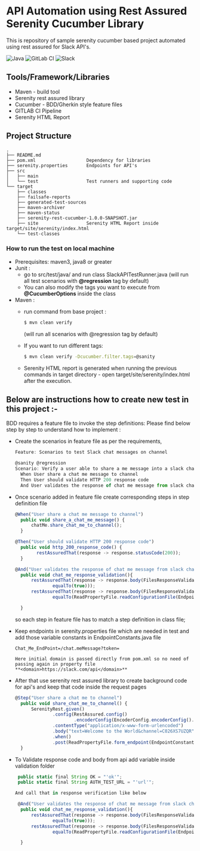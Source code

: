 # API Automation using Rest Assured Serenity Cucumber Library

This is repository of sample serenity cucumber based project automated using rest assured for Slack API's.

<img alt="Java" src="https://img.shields.io/badge/java-%23ED8B00.svg?style=for-the-badge&logo=java&logoColor=white"/> <img alt="GitLab CI" src="https://img.shields.io/badge/GitLabCI-%23181717.svg?style=for-the-badge&logo=gitlab&logoColor=white"/> <img alt="Slack" src="https://img.shields.io/badge/Slack-4A154B?style=for-the-badge&logo=slack&logoColor=white" /> 

## Tools/Framework/Libraries

- Maven - build tool
- Serenity rest assured library
- Cucumber - BDD/Gherkin style feature files
- GITLAB CI Pipeline
- Serenity HTML Report

## Project Structure
```
.
├── README.md
├── pom.xml                   Dependency for libraries
├── serenity.properties       Endpoints for API's
├── src
│   ├── main
│   └── test                  Test runners and supporting code 
└── target
    ├── classes
    ├── failsafe-reports
    ├── generated-test-sources
    ├── maven-archiver
    ├── maven-status
    ├── serenity-rest-cucumber-1.0.0-SNAPSHOT.jar
    ├── site                  Serenity HTML Report inside target/site/serenity/index.html
    └── test-classes

```

### How to run the test on local machine
- Prerequisites: maven3, java8 or greater
- Junit :
  - go to src/test/java/ and run class SlackAPITestRunner.java 
    (will run all test scenarios with **@regression** tag by default)
  - You can also modify the tags you want to execute from **@CucumberOptions** inside the class
- Maven :
  - run command from base project :
    
    ```bash
    $ mvn clean verify
    ```
    
    (will run all scenarios with @regression tag by default)
    
  - If you want to run different tags: 

    ```bash
    $ mvn clean verify -Dcucumber.filter.tags=@sanity
    ```
    
  - Serenity HTML report is generated when running the previous commands in target directory - open target/site/serenity/index.html after the execution.

## Below are instructions how to create new test in this project :-
BDD requires a feature file to invoke the step definitions:
Please find below step by step to understand how to implement :
- Create the scenarios in feature file as per the requirements,
  ```javascript
  Feature: Scenarios to test Slack chat messages on channel

  @sanity @regression
  Scenario: Verify a user able to share a me message into a slack channel
    When User share a chat me message to channel
    Then User should validate HTTP 200 response code
    And User validates the response of chat me message from slack channel
  ```  

- Once scenario added in feature file create corresponding steps in step definition file

  ```javascript
  @When("User share a chat me message to channel")
    public void share_a_chat_me_message() {
        chatMe.share_chat_me_to_channel();
    }
  
  @Then("User should validate HTTP 200 response code")
    public void http_200_response_code() {
          restAssuredThat(response -> response.statusCode(200));
    }
  
  @And("User validates the response of chat me message from slack channel")
    public void chat_me_response_validation(){
        restAssuredThat(response -> response.body(FilesResponseValidation.OK,
                equalTo(true)));
        restAssuredThat(response -> response.body(FilesResponseValidation.CHANNEL,
                equalTo(ReadPropertyFile.readConfigurationFile(EndpointConstants.CHANNEL_ID))));

    }
  ```
  
  so each step in feature file has to match a step definition in class file;
- Keep endpoints in serenity.properties file which are needed in test and add those variable constants in EndpointConstants.java file 
  
  ```
  Chat_Me_EndPoint=/chat.meMessage?token=
  
  Here initial domain is passed directly from pom.xml so no need of passing again in property file
  **<domain>https://slack.com/api</domain>**
  ```
- After that use serenity rest assured library to create background code for api's and keep that code inside the request pages

  ```javascript
  @Step("User share a chat me to channel")
    public void share_chat_me_to_channel() {
        SerenityRest.given()
                .config(RestAssured.config()
                        .encoderConfig(EncoderConfig.encoderConfig().appendDefaultContentCharsetToContentTypeIfUndefined(false)))
                .contentType("application/x-www-form-urlencoded")
                .body("text=Welcome to the World&channel=C026XS7UZQR")
                .when()
                .post(ReadPropertyFile.form_endpoint(EndpointConstants.CHAT_ME_ENDPOINT));
    }
  ```
- To Validate response code and body from api add variable inside validation folder

  ```javascript
   public static final String OK = "'ok'"; 
   public static final String AUTH_TEST_URL = "'url'";
  
  And call that in response verification like below
  
   @And("User validates the response of chat me message from slack channel")
    public void chat_me_response_validation(){
        restAssuredThat(response -> response.body(FilesResponseValidation.OK,
                equalTo(true)));
        restAssuredThat(response -> response.body(FilesResponseValidation.CHANNEL,
                equalTo(ReadPropertyFile.readConfigurationFile(EndpointConstants.CHANNEL_ID))));

    }
  ```